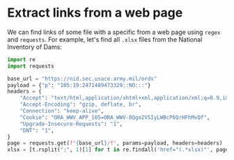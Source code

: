 # Extract links from a web page

We can find links of some file with a specific from a web page using
`regex` and `requests`. For example, let's find all `.xlsx` files from
the National Inventory of Dams:

```python
import re
import requests

base_url = "https://nid.sec.usace.army.mil/ords"
payload = {"p": "105:19:2471489473329::NO:::"}
headers = {
    "Accept": "text/html,application/xhtml+xml,application/xml;q=0.9,image/webp,*/*;q=0.8",
    "Accept-Encoding": "gzip, deflate, br",
    "Connection": "keep-alive",
    "Cookie": "ORA_WWV_APP_105=ORA_WWV-8Qgo2VSIyLWBcP6QrHFhMvQf",
    "Upgrade-Insecure-Requests": "1",
    "DNT": "1",
}
page = requests.get(f"{base_url}/f", params=payload, headers=headers)
xlsx = [t.rsplit(";", 1)[1] for t in re.findall('href="(.*xlsx)"', page.text)]
```
